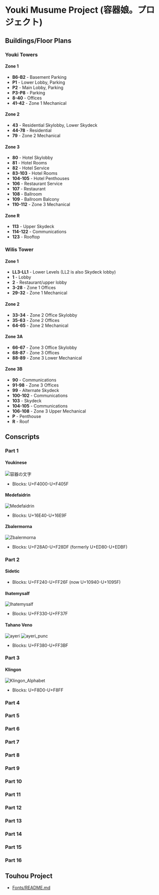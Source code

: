 # Youki Musume Project (容器娘。プロジェクト)
## Buildings/Floor Plans
### Youki Towers
#### Zone 1
- **B6-B2** - Basement Parking
- **P1** - Lower Lobby, Parking
- **P2** - Main Lobby, Parking
- **P3-P8** - Parking
- **8-40** - Offices
- **41-42** - Zone 1 Mechanical
#### Zone 2
- **43** - Residential Skylobby, Lower Skydeck
- **44-78** - Residential
- **79** - Zone 2 Mechanical
#### Zone 3
- **80** - Hotel Skylobby
- **81** - Hotel Rooms
- **82** - Hotel Service
- **83-103** - Hotel Rooms
- **104-105** - Hotel Penthouses
- **106** - Restaurant Service
- **107** - Restaurant
- **108** - Ballroom
- **109** - Ballroom Balcony
- **110-112** - Zone 3 Mechanical
#### Zone R
- **113** - Upper Skydeck
- **114-122** - Communications
- **123** - Rooftop
### Wilis Tower
#### Zone 1
- **LL3-LL1** - Lower Levels (LL2 is also Skydeck lobby)
- **1** - Lobby
- **2** - Restaurant/upper lobby
- **3-28** - Zone 1 Offices
- **29-32** - Zone 1 Mechanical
#### Zone 2
- **33-34** - Zone 2 Office Skylobby
- **35-63** - Zone 2 Offices
- **64-65** - Zone 2 Mechanical
#### Zone 3A
- **66-67** - Zone 3 Office Skylobby
- **68-87** - Zone 3 Offices
- **88-89** - Zone 3 Lower Mechanical
#### Zone 3B
- **90** - Communications
- **91-98** - Zone 3 Offices
- **99** - Alternate Skydeck
- **100-102** - Communications
- **103** - Skydeck
- **104-105** - Communications
- **106-108** - Zone 3 Upper Mechanical
- **P** - Penthouse
- **R** - Roof
## Conscripts
### Part 1
#### Youkinese
![容器の文字](https://github.com/user-attachments/assets/0ef3d914-0078-4960-8178-82f8e21bca74)
- Blocks: U+F4000-U+F405F
#### Medefaidrin
![Medefaidrin](https://github.com/user-attachments/assets/217d43b4-6240-43c4-aa94-68a54697c660)
- Blocks: U+16E40-U+16E9F
#### Zbalermorna
![Zbalermorna](https://github.com/user-attachments/assets/73e2015a-00da-43d5-8919-7d4c3837dd8a)
- Blocks: U+F28A0-U+F28DF (formerly U+ED80-U+EDBF)
### Part 2
#### Sidetic
- Blocks: U+FF240-U+FF26F (now U+10940-U+1095F)
#### Ihatemysalf
![Ihatemysalf](https://github.com/user-attachments/assets/2dc2e6cc-6123-4ec7-9352-495ff31df874)
- Blocks: U+FF330-U+FF37F
#### Tahano Veno
![ayeri](https://github.com/user-attachments/assets/296c38a1-4283-4ffc-a035-36354975d0be)
![ayeri_punc](https://github.com/user-attachments/assets/30095466-b6d3-4d5e-8ca2-dd1802967937)
- Blocks: U+FF380-U+FF3BF
### Part 3
#### Klingon
![Klingon_Alphabet](https://github.com/user-attachments/assets/6f8e0f03-17ea-4310-899a-d7ea9dde085f)
- Blocks: U+F8D0-U+F8FF
### Part 4
### Part 5
### Part 6
### Part 7
### Part 8
### Part 9
### Part 10
### Part 11
### Part 12
### Part 13
### Part 14
### Part 15
### Part 16
## Touhou Project
- [Fonts/README.md](https://github.com/RebeccaRGB/emojifont-touhou/blob/6e12be0ec6f82fe6f848c94107951f818d5733b5/README.md)
